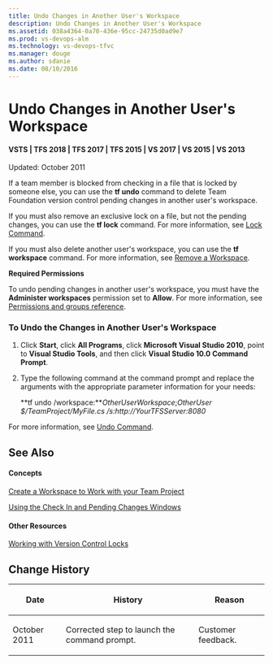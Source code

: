 ```yaml
---
title: Undo Changes in Another User's Workspace
description: Undo Changes in Another User's Workspace
ms.assetid: 038a4364-0a70-436e-95cc-24735d0ad9e7
ms.prod: vs-devops-alm
ms.technology: vs-devops-tfvc
ms.manager: douge
ms.author: sdanie
ms.date: 08/10/2016
---
```


# Undo Changes in Another User's Workspace

#### VSTS | TFS 2018 | TFS 2017 | TFS 2015 | VS 2017 | VS 2015 | VS 2013

Updated: October 2011

If a team member is blocked from checking in a file that is locked by someone else, you can use the **tf undo** command to delete Team Foundation version control pending changes in another user's workspace.

If you must also remove an exclusive lock on a file, but not the pending changes, you can use the **tf lock** command. For more information, see [Lock Command](lock-command.md).

If you must also delete another user's workspace, you can use the **tf workspace** command. For more information, see [Remove a Workspace](https://msdn.microsoft.com/library/ms245474).

**Required Permissions**

To undo pending changes in another user's workspace, you must have the **Administer workspaces** permission set to **Allow**. For more information, see [Permissions and groups reference](../security/permissions.md).

### To Undo the Changes in Another User's Workspace

1.  Click **Start**, click **All Programs**, click **Microsoft Visual Studio 2010**, point to **Visual Studio Tools**, and then click **Visual Studio 10.0 Command Prompt**.

2.  Type the following command at the command prompt and replace the arguments with the appropriate parameter information for your needs:

    **tf undo /workspace:***OtherUserWorkspace*;*OtherUser $/TeamProject/MyFile.cs /s:http://YourTFSServer:8080*

For more information, see [Undo Command](undo-command.md).

## See Also

#### Concepts

[Create a Workspace to Work with your Team Project](create-work-workspaces.md)

[Using the Check In and Pending Changes Windows](develop-code-manage-pending-changes.md)

#### Other Resources

[Working with Version Control Locks](work-version-control-locks.md)
## Change History<table>
<thead>
<tr>
<th><p>Date</p></th>
<th><p>History</p></th>
<th><p>Reason</p></th>
</tr>
</thead>
<tbody>
<tr>
<td><p></p>
<p>October 2011</p></td>
<td><p>Corrected step to launch the command prompt.</p></td>
<td><p></p>
<p>Customer feedback.</p></td>
</tr>
</tbody>
</table>
